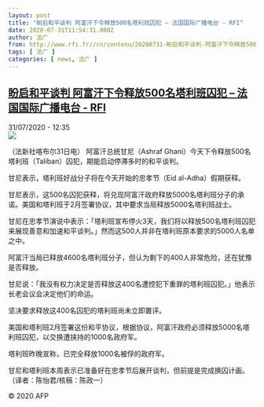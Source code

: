 ```yaml
---
layout: post
title: "盼启和平谈判 阿富汗下令释放500名塔利班囚犯 – 法国国际广播电台 - RFI"
date: 2020-07-31T11:54:31.000Z
author: 法广
from: http://www.rfi.fr//cn/contenu/20200731-盼启和平谈判-阿富汗下令释放500名塔利班囚犯
tags: [ 法广 ]
categories: [ news, 法广 ]
---
```

<!--1596196471000-->
[盼启和平谈判 阿富汗下令释放500名塔利班囚犯 – 法国国际广播电台 - RFI](http://www.rfi.fr//cn/contenu/20200731-%E7%9B%BC%E5%90%AF%E5%92%8C%E5%B9%B3%E8%B0%88%E5%88%A4-%E9%98%BF%E5%AF%8C%E6%B1%97%E4%B8%8B%E4%BB%A4%E9%87%8A%E6%94%BE500%E5%90%8D%E5%A1%94%E5%88%A9%E7%8F%AD%E5%9B%9A%E7%8A%AF)
------

<div>
<div>31/07/2020 - 12:35</div><img src="https://s.rfi.fr/media/display/1a2c305e-d320-11ea-b503-005056a964fe/w:310/p:16x9/int0017b.200731183503.jpg"><div class="t-content__body u-clearfix"><div class="m-interstitial"></div><p>（法新社喀布尔31日电）    阿富汗总统甘尼（Ashraf Ghani）今天下令释放500名塔利班（Taliban）囚犯，期能启动停滞多时的和平谈判。</p><p>    甘尼表示，塔利班好战分子将在今天开始的忠孝节（Eid al-Adha）假期获释。</p><p>    甘尼表示，这500名囚犯获释，将兑现阿富汗政府释放5000名塔利班分子的承诺。美国和塔利班于2月签署协议，其中要求当局释放5000名塔利班战士。</p><p>    甘尼在忠孝节演说中表示：「塔利班宣布停火3天，我们将以释放500名塔利班囚犯来展现善意和加速和平谈判。」然而这500人并非在塔利班原本要求的5000人名单之中。</p><p>    阿富汗当局已释放4600名塔利班分子，但认为剩下的400人非常危险，还在犹豫是否释放。</p><p>    甘尼说：「我没有权力决定是否释放这400名遭控犯下重罪的塔利班囚犯。」他表示长老会议会决定他们的命运。</p><p>    坚决要求释放这400名囚犯的塔利班尚未立即置评。</p><p>    美国和塔利班2月签署这份和平协议，根据协议，阿富汗政府必须释放5000名塔利班囚犯，以交换遭挟持的1000名政府军。</p><p>    塔利班昨晚宣称，已完全释放1000名被俘的政府军。</p><p>    甘尼和塔利班本周表示已准备好在忠孝节后展开谈判，但前提是完成换囚计画。（译者：陈怡君/核稿：陈政一）</p><p class="t-copyright">© 2020 AFP</p>        </div>
</div>
